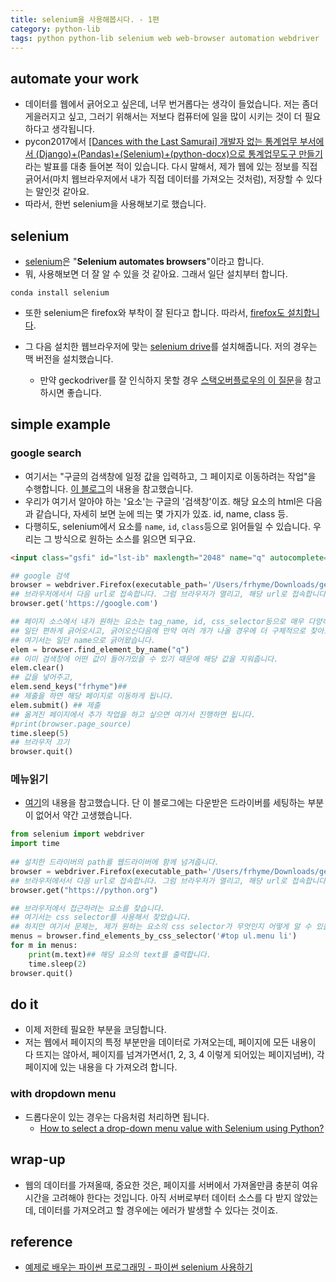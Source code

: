 ```yaml
---
title: selenium을 사용해봅시다. - 1편
category: python-lib
tags: python python-lib selenium web web-browser automation webdriver
---
```


## automate your work

- 데이터를 웹에서 긁어오고 싶은데, 너무 번거롭다는 생각이 들었습니다. 저는 좀더 게을러지고 싶고, 그러기 위해서는 저보다 컴퓨터에 일을 많이 시키는 것이 더 필요하다고 생각됩니다. 
- pycon2017에서 [[Dances with the Last Samurai] 개발자 없는 통계업무 부서에서 (Django)+(Pandas)+(Selenium)+(python-docx)으로 통계업무도구 만들기](https://www.pycon.kr/2017/program/210)라는 발표를 대충 들어본 적이 있습니다. 다시 말해서, 제가 웹에 있는 정보를 직접 긁어서(마치 웹브라우저에서 내가 직접 데이터를 가져오는 것처럼), 저장할 수 있다는 말인것 같아요. 
- 따라서, 한번 selenium을 사용해보기로 했습니다. 

## selenium

- [selenium](https://www.seleniumhq.org/)은 "**Selenium automates browsers**"이라고 합니다. 
- 뭐, 사용해보면 더 잘 알 수 있을 것 같아요. 그래서 일단 설치부터 합니다. 

```plaintext
conda install selenium
```

- 또한 selenium은 firefox와 부착이 잘 된다고 합니다. 따라서, [firefox도 설치합니다](https://www.mozilla.org/en-US/firefox/new/). 

- 그 다음 설치한 웹브라우저에 맞는 [selenium drive](https://github.com/mozilla/geckodriver/releases)를 설치해줍니다. 저의 경우는 맥 버전을 설치했습니다. 
  - 만약 geckodriver를 잘 인식하지 못할 경우 [스택오버플로우의 이 질문](https://stackoverflow.com/questions/40208051/selenium-using-python-geckodriver-executable-needs-to-be-in-path)을 참고하시면 좋습니다. 

## simple example 

### google search 

- 여기서는 "구글의 검색창에 일정 값을 입력하고, 그 페이지로 이동하려는 작업"을 수행합니다. [이 블로그](http://sacko.tistory.com/14)의 내용을 참고했습니다. 
- 우리가 여기서 알아야 하는 '요소'는 구글의 '검색창'이죠. 해당 요소의 html은 다음과 같습니다, 자세히 보면 눈에 띄는 몇 가지가 있죠. id, name, class 등. 
- 다행히도, selenium에서 요소를 `name`, `id`, `class`등으로 읽어들일 수 있습니다. 우리는 그 방식으로 원하는 소스를 읽으면 되구요. 

```html
<input class="gsfi" id="lst-ib" maxlength="2048" name="q" autocomplete="off" title="Search" type="text" value="" aria-label="Search" aria-haspopup="false" role="combobox" aria-autocomplete="list" dir="ltr" spellcheck="false" style="border: none; padding: 0px; margin: 0px; height: auto; width: 100%; background: url(&quot;data:image/gif;base64,R0lGODlhAQABAID/AMDAwAAAACH5BAEAAAAALAAAAAABAAEAAAICRAEAOw%3D%3D&quot;) transparent; position: absolute; z-index: 6; left: 0px; outline: none;">
```

```python
## google 검색
browser = webdriver.Firefox(executable_path='/Users/frhyme/Downloads/gecko/geckodriver')
## 브라우저에서서 다음 url로 접속합니다. 그럼 브라우저가 열리고, 해당 url로 접속합니다. 
browser.get('https://google.com')

## 페이지 소스에서 내가 원하는 요소는 tag_name, id, css_selector등으로 매우 다양하게 찾을 수 있습니다. 
## 일단 편하게 긁어오시고, 긁어오신다음에 만약 여러 개가 나올 경우에 더 구체적으로 찾아보면서 해보시는 게 좋아요. 
## 여기서는 일단 name으로 긁어왔습니다. 
elem = browser.find_element_by_name("q") 
## 이미 검색창에 어떤 값이 들어가있을 수 있기 때문에 해당 값을 지워줍니다. 
elem.clear()
## 값을 넣어주고, 
elem.send_keys("frhyme")## 
## 제출을 하면 해당 페이지로 이동하게 됩니다. 
elem.submit() ## 제출 
## 옮겨진 페이지에서 추가 작업을 하고 싶으면 여기서 진행하면 됩니다. 
#print(browser.page_source)
time.sleep(5)
## 브라우저 끄기
browser.quit()
```

### 메뉴읽기

- [여기](http://pythonstudy.xyz/python/article/404-%ED%8C%8C%EC%9D%B4%EC%8D%AC-Selenium-%EC%82%AC%EC%9A%A9%ED%95%98%EA%B8%B0)의 내용을 참고했습니다. 단 이 블로그에는 다운받은 드라이버를 세팅하는 부분이 없어서 약간 고생했습니다. 

```python
from selenium import webdriver
import time
 
## 설치한 드라이버의 path를 웹드라이버에 함께 넘겨줍니다.
browser = webdriver.Firefox(executable_path='/Users/frhyme/Downloads/gecko/geckodriver')
## 브라우저에서서 다음 url로 접속합니다. 그럼 브라우저가 열리고, 해당 url로 접속합니다. 
browser.get("https://python.org")

## 브라우저에서 접근하려는 요소를 찾습니다. 
## 여기서는 css selector를 사용해서 찾았습니다. 
## 하지만 여기서 문제는, 제가 원하는 요소의 css selector가 무엇인지 어떻게 알 수 있을까요? 
menus = browser.find_elements_by_css_selector('#top ul.menu li')
for m in menus:
    print(m.text)## 해당 요소의 text를 출력합니다. 
    time.sleep(2)
browser.quit()
```

## do it

- 이제 저한테 필요한 부분을 코딩합니다. 
- 저는 웹에서 페이지의 특정 부분만을 데이터로 가져오는데, 페이지에 모든 내용이 다 뜨지는 않아서, 페이지를 넘겨가면서(1, 2, 3, 4 이렇게 되어있는 페이지넘버), 각 페이지에 있는 내용을 다 가져오려 합니다. 

### with dropdown menu

- 드롭다운이 있는 경우는 다음처럼 처리하면 됩니다.
  - [How to select a drop-down menu value with Selenium using Python?](https://stackoverflow.com/questions/7867537/selenium-python-drop-down-menu-option-value)

## wrap-up

- 웹의 데이터를 가져올때, 중요한 것은, 페이지를 서버에서 가져올만큼 충분히 여유시간을 고려해야 한다는 것입니다. 아직 서버로부터 데이터 소스를 다 받지 않았는데, 데이터를 가져오려고 할 경우에는 에러가 발생할 수 있다는 것이죠.

## reference

- [예제로 배우는 파이썬 프로그래밍 - 파이썬 selenium 사용하기](http://pythonstudy.xyz/python/article/404-%ED%8C%8C%EC%9D%B4%EC%8D%AC-Selenium-%EC%82%AC%EC%9A%A9%ED%95%98%EA%B8%B0)
